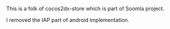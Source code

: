 This is a folk of cocos2dx-store which is part of Soomla project.

I removed the IAP part of android implementation.


